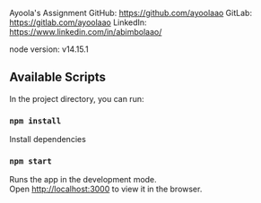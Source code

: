 Ayoola's Assignment
GitHub: https://github.com/ayoolaao
GitLab: https://gitlab.com/ayoolaao
LinkedIn: https://www.linkedin.com/in/abimbolaao/

node version: v14.15.1

## Available Scripts

In the project directory, you can run:

### `npm install`
Install dependencies

### `npm start`

Runs the app in the development mode.\
Open [http://localhost:3000](http://localhost:3000) to view it in the browser.
